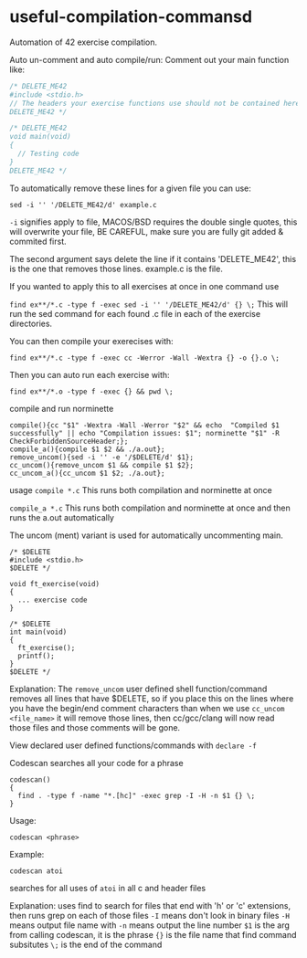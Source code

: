# useful-compilation-commansd

Automation of 42 exercise compilation.

Auto un-comment and auto compile/run:
Comment out your main function like:

```c
/* DELETE_ME42
#include <stdio.h>
// The headers your exercise functions use should not be contained here, move them out.
DELETE_ME42 */

/* DELETE_ME42
void main(void)
{
  // Testing code
}
DELETE_ME42 */
```

To automatically remove these lines for a given file you can use:

`sed -i '' '/DELETE_ME42/d' example.c`

`-i` signifies apply to file, MACOS/BSD requires the double single quotes, this will overwrite your file, BE CAREFUL, make sure you are fully git added & commited first.

The second argument says delete the line if it contains 'DELETE_ME42', this is the one that removes those lines.
example.c is the file.


If you wanted to apply this to all exercises at once in one command use

`find ex**/*.c -type f -exec sed -i '' '/DELETE_ME42/d' {} \;`
This will run the sed command for each found .c file in each of the exercise directories.

You can then compile your exerecises with:

`find ex**/*.c -type f -exec cc -Werror -Wall -Wextra {} -o {}.o \;`

Then you can auto run each exercise with:

`find ex**/*.o -type f -exec {} && pwd \;`


compile and run norminette
```
compile(){cc "$1" -Wextra -Wall -Werror "$2" && echo  "Compiled $1 successfully" || echo "Compilation issues: $1"; norminette "$1" -R CheckForbiddenSourceHeader;};
compile_a(){compile $1 $2 && ./a.out};
remove_uncom(){sed -i '' -e '/$DELETE/d' $1};
cc_uncom(){remove_uncom $1 && compile $1 $2};
cc_uncom_a(){cc_uncom $1 $2; ./a.out};
```
usage
`compile *.c`
This runs both compilation and norminette at once

`compile_a *.c`
This runs both compilation and norminette at once and then runs the a.out automatically

The uncom (ment) variant is used for automatically uncommenting main.
```
/* $DELETE
#include <stdio.h>
$DELETE */

void ft_exercise(void)
{
  ... exercise code
}

/* $DELETE
int main(void)
{
  ft_exercise();
  printf();
}
$DELETE */
```

Explanation:
The `remove_uncom` user defined shell function/command removes all lines that have $DELETE, so if you place this on the lines where you have the begin/end comment characters than when we use `cc_uncom <file_name>` it will remove those lines, then cc/gcc/clang will now read those files and those comments will be gone.

View declared user defined functions/commands with `declare -f`

Codescan searches all your code for a phrase

```
codescan() 
{
  find . -type f -name "*.[hc]" -exec grep -I -H -n $1 {} \;
}
```
Usage:

`codescan <phrase>`

Example:

`codescan atoi`

searches for all uses of `atoi` in all c and header files

Explanation:
uses find to search for files that end with 'h' or 'c' extensions, then runs grep on each of those files
`-I` means don't look in binary files
`-H` means output file name with
`-n` means output the line number
`$1` is the arg from calling codescan, it is the phrase
`{}` is the file name that find command subsitutes
`\;` is the end of the command
